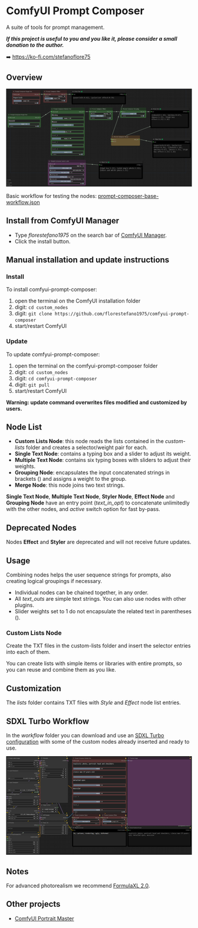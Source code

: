 # ComfyUI Prompt Composer

A suite of tools for prompt management.

**_If this project is useful to you and you like it, please consider a small donation to the author._**

➡️ https://ko-fi.com/stefanoflore75

## Overview

![ComfyUI Prompt Composer Node](/screenshot/prompt-composer-overview.png)

Basic workflow for testing the nodes: [prompt-composer-base-workflow.json](/workflow/prompt-composer-base-workflow.json)

## Install from ComfyUI Manager

- Type _florestefano1975_ on the search bar of [ComfyUI Manager](https://github.com/ltdrdata/ComfyUI-Manager).
- Click the install button.

## Manual installation and update instructions

### Install

To install comfyui-prompt-composer:

1. open the terminal on the ComfyUI installation folder
2. digit: `cd custom_nodes`
3. digit: `git clone https://github.com/florestefano1975/comfyui-prompt-composer`
4. start/restart ComfyUI

### Update

To update comfyui-prompt-composer:

1. open the terminal on the comfyui-prompt-composer folder
2. digit: `cd custom_nodes`
3. digit: `cd comfyui-prompt-composer`
4. digit: `git pull`
5. start/restart ComfyUI

**Warning: update command overwrites files modified and customized by users.**

## Node List

- **Custom Lists Node**: this node reads the lists contained in the _custom-lists_ folder and creates a selector/weight pair for each.
- **Single Text Node**: contains a typing box and a slider to adjust its weight.
- **Multiple Text Node**: contains six typing boxes with sliders to adjust their weights.
- **Grouping Node**: encapsulates the input concatenated strings in brackets () and assigns a weight to the group.
- **Merge Node**: this node joins two text strings.

**Single Text Node**, **Multiple Text Node**, **Styler Node**, **Effect Node** and **Grouping Node** have an entry point (_text_in_opt_) to concatenate unlimitedly with the other nodes, and _active_ switch option for fast by-pass.

## Deprecated Nodes

Nodes **Effect** and **Styler** are deprecated and will not receive future updates.

## Usage

Combining nodes helps the user sequence strings for prompts, also creating logical groupings if necessary.

- Individual nodes can be chained together, in any order.
- All _text_outs_ are simple text strings. You can also use nodes with other plugins.
- Slider weights set to 1 do not encapsulate the related text in parentheses ().

### Custom Lists Node

Create the TXT files in the custom-lists folder and insert the selector entries into each of them.

You can create lists with simple items or libraries with entire prompts, so you can reuse and combine them as you like.

## Customization

The _lists_ folder contains TXT files with _Style_ and _Effect_ node list entries.

## SDXL Turbo Workflow

In the _workflow_ folder you can download and use an [SDXL Turbo configuration](/workflow/prompt-composer-sdxl-turbo-workflow.json) with some of the custom nodes already inserted and ready to use.

![Styler Node](/screenshot/sdxl-turbo-workflow.png)

## Notes

For advanced photorealism we recommend [FormulaXL 2.0](https://civitai.com/models/129922?modelVersionId=160525).

## Other projects

- [ComfyUI Portrait Master](https://github.com/florestefano1975/comfyui-portrait-master/)